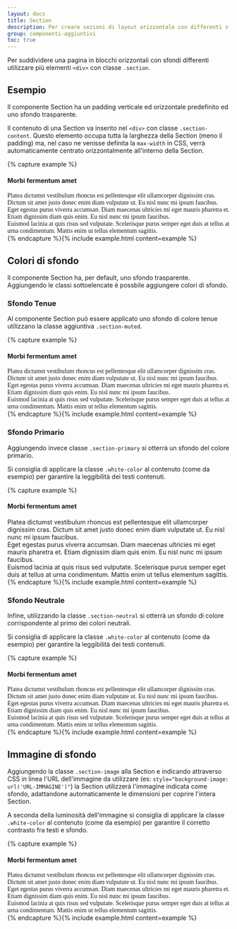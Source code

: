 ```yaml
---
layout: docs
title: Section
description: Per creare sezioni di layout orizzontale con differenti sfondi
group: componenti-aggiuntivi
toc: true
---
```


<style>
	/* Style override for Documentation purposes */
	.section-content .col-lg-6.col-xl-4 {
		font-family: Lora, Georgia, serif;
	}

	@media screen and (max-width: 767px) {
		.pr-5 {
			padding-right: 0 !important;
		}
	}

</style>

Per suddividere una pagina in blocchi orizzontali con sfondi differenti utilizzare più elementi `<div>` con classe `.section`.

## Esempio

Il componente Section ha un padding verticale ed orizzontale predefinito ed uno sfondo trasparente.

Il contenuto di una Section va inserito nel `<div>` con classe `.section-content`. Questo elemento occupa tutta la larghezza della Section (meno il padding) ma, nel caso ne venisse definita la `max-width` in CSS, verrà automaticamente centrato orizzontalmente all'interno della Section.

{% capture example %}
<div class="section">
	<div class="section-content">
		<!-- contenuto di esempio START -->
		<div class="container">
			<div class="row mb-3">
				<div class="col-12">
					<h4>Morbi fermentum amet</h4>
				</div>
			</div>
			<div class="row">
				<div class="col-12 col-lg-6 col-xl-4 pr-5 mb-3">Platea dictumst vestibulum rhoncus est pellentesque elit ullamcorper dignissim cras. Dictum sit amet justo donec enim diam vulputate ut. Eu nisl nunc mi ipsum faucibus.</div>
				<div class="col-12 col-lg-6 col-xl-4 pr-5 mb-3">Eget egestas purus viverra accumsan. Diam maecenas ultricies mi eget mauris pharetra et. Etiam dignissim diam quis enim. Eu nisl nunc mi ipsum faucibus.</div>
				<div class="col-12 col-lg-6 col-xl-4 pr-5">Euismod lacinia at quis risus sed vulputate. Scelerisque purus semper eget duis at tellus at urna condimentum. Mattis enim ut tellus elementum sagittis.</div>
			</div>
		</div>
		<!-- contenuto di esempio END -->
	</div>
</div>
{% endcapture %}{% include example.html content=example %}

## Colori di sfondo

Il componente Section ha, per default, uno sfondo trasparente. Aggiungendo le classi sottoelencate è possbile aggiungere colori di sfondo.

### Sfondo Tenue

Al componente Section può essere applicato uno sfondo di colore tenue utilizzano la classe aggiuntiva `.section-muted`.

{% capture example %}
<div class="section section-muted">
	<div class="section-content">
		<!-- contenuto di esempio START -->
		<div class="container">
			<div class="row mb-3">
				<div class="col-12">
					<h4>Morbi fermentum amet</h4>
				</div>
			</div>
			<div class="row">
				<div class="col-12 col-lg-6 col-xl-4 pr-5 mb-3">Platea dictumst vestibulum rhoncus est pellentesque elit ullamcorper dignissim cras. Dictum sit amet justo donec enim diam vulputate ut. Eu nisl nunc mi ipsum faucibus.</div>
				<div class="col-12 col-lg-6 col-xl-4 pr-5 mb-3">Eget egestas purus viverra accumsan. Diam maecenas ultricies mi eget mauris pharetra et. Etiam dignissim diam quis enim. Eu nisl nunc mi ipsum faucibus.</div>
				<div class="col-12 col-lg-6 col-xl-4 pr-5">Euismod lacinia at quis risus sed vulputate. Scelerisque purus semper eget duis at tellus at urna condimentum. Mattis enim ut tellus elementum sagittis.</div>
			</div>
		</div>
		<!-- contenuto di esempio END -->
	</div>
</div>
{% endcapture %}{% include example.html content=example %}

### Sfondo Primario

Aggiungendo invece classe `.section-primary` si otterrà un sfondo del colore primario.

Si consiglia di applicare la classe `.white-color` al contenuto (come da esempio) per garantire la leggibilità dei testi contenuti.

{% capture example %}
<div class="section section-primary">
	<div class="section-conten">
		<!-- contenuto di esempio START -->
		<div class="container white-color">
			<div class="row mb-3">
				<div class="col-12">
					<h4>Morbi fermentum amet</h4>
				</div>
			</div>
			<div class="row">
				<div class="col-12 col-lg-6 col-xl-4 pr-5 mb-3">Platea dictumst vestibulum rhoncus est pellentesque elit ullamcorper dignissim cras. Dictum sit amet justo donec enim diam vulputate ut. Eu nisl nunc mi ipsum faucibus.</div>
				<div class="col-12 col-lg-6 col-xl-4 pr-5 mb-3">Eget egestas purus viverra accumsan. Diam maecenas ultricies mi eget mauris pharetra et. Etiam dignissim diam quis enim. Eu nisl nunc mi ipsum faucibus.</div>
				<div class="col-12 col-lg-6 col-xl-4 pr-5">Euismod lacinia at quis risus sed vulputate. Scelerisque purus semper eget duis at tellus at urna condimentum. Mattis enim ut tellus elementum sagittis.</div>
			</div>
		</div>
		<!-- contenuto di esempio END -->
	</div>
</div>
{% endcapture %}{% include example.html content=example %}

### Sfondo Neutrale

Infine, utilizzando la classe `.section-neutral` si otterrà un sfondo di colore corrispondente al primo dei colori neutrali.

Si consiglia di applicare la classe `.white-color` al contenuto (come da esempio) per garantire la leggibilità dei testi contenuti.

{% capture example %}
<div class="section section-neutral">
	<div class="section-content">
		<!-- contenuto di esempio START -->
		<div class="container white-color">
			<div class="row mb-3">
				<div class="col-12">
					<h4>Morbi fermentum amet</h4>
				</div>
			</div>
			<div class="row">
				<div class="col-12 col-lg-6 col-xl-4 pr-5 mb-3">Platea dictumst vestibulum rhoncus est pellentesque elit ullamcorper dignissim cras. Dictum sit amet justo donec enim diam vulputate ut. Eu nisl nunc mi ipsum faucibus.</div>
				<div class="col-12 col-lg-6 col-xl-4 pr-5 mb-3">Eget egestas purus viverra accumsan. Diam maecenas ultricies mi eget mauris pharetra et. Etiam dignissim diam quis enim. Eu nisl nunc mi ipsum faucibus.</div>
				<div class="col-12 col-lg-6 col-xl-4 pr-5">Euismod lacinia at quis risus sed vulputate. Scelerisque purus semper eget duis at tellus at urna condimentum. Mattis enim ut tellus elementum sagittis.</div>
			</div>
		</div>
		<!-- contenuto di esempio END -->
	</div>
</div>
{% endcapture %}{% include example.html content=example %}

## Immagine di sfondo

Aggiungendo la classe `.section-image` alla Section e indicando attraverso CSS in linea l'URL dell'immagine da utilizzare (es: `style="background-image: url('URL-IMMAGINE')"`) la Section utilizzerà l'immagine indicata come sfondo, adattandone automaticamente le dimensioni per coprire l'intera Section.

A seconda della luminosità dell'immagine si consiglia di applicare la classe `.white-color` al contenuto (come da esempio) per garantire il corretto contrasto fra testi e sfondo.

{% capture example %}
<div class="section section-image" style="background-image: url('https://picsum.photos/1280/720?image=811')">
	<div class="section-content">
		<!-- contenuto di esempio START -->
		<div class="container white-color">
			<div class="row">
				<div class="col-12">
					<h4>Morbi fermentum amet</h4>
				</div>
			</div>
			<div class="row">
				<div class="col-12 col-lg-6 col-xl-4 pr-5 mb-3">Platea dictumst vestibulum rhoncus est pellentesque elit ullamcorper dignissim cras. Dictum sit amet justo donec enim diam vulputate ut. Eu nisl nunc mi ipsum faucibus.</div>
				<div class="col-12 col-lg-6 col-xl-4 pr-5 mb-3">Eget egestas purus viverra accumsan. Diam maecenas ultricies mi eget mauris pharetra et. Etiam dignissim diam quis enim. Eu nisl nunc mi ipsum faucibus.</div>
				<div class="col-12 col-lg-6 col-xl-4 pr-5">Euismod lacinia at quis risus sed vulputate. Scelerisque purus semper eget duis at tellus at urna condimentum. Mattis enim ut tellus elementum sagittis.</div>
			</div>
		</div>
		<!-- contenuto di esempio END -->
	</div>
</div>
{% endcapture %}{% include example.html content=example %}